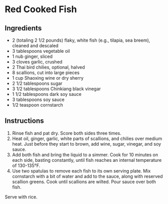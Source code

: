 # Red Cooked Fish

## Ingredients

- 2 (totaling 2 1/2 pounds) flaky, white fish (e.g., tilapia, sea breem), cleaned and descaled
- 3 tablespoons vegetable oil
- 1 nub ginger, sliced
- 3 cloves garlic, crushed
- 2 Thai bird chilies, optional, halved
- 8 scallions, cut into large pieces
- 1 cup Shaoxing wine or dry sherry
- 2 1/2 tablespoons sugar
- 3 1/2 tablespoons Chinkiang black vinegar
- 1 1/2 tablespoons dark soy sauce
- 3 tablespoons soy sauce
- 1/2 teaspoon cornstarch

## Instructions

1. Rinse fish and pat dry. Score both sides three times.
2. Heat oil, ginger, garlic, white parts of scallions, and chilies over medium heat. Just before they start to brown, add wine, sugar, vinegar, and soy sauce.
3. Add both fish and bring the liquid to a simmer. Cook for 10 minutes on each side, basting constantly, until fish reaches an internal temperature of 130-135°F.
4. Use two spatulas to remove each fish to its own serving plate. Mix cornstarch with a bit of water and add to the sauce, along with reserved scallion greens. Cook until scallions are wilted. Pour sauce over both fish.

Serve with rice.
